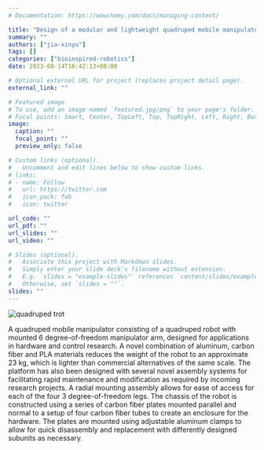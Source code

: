 ```yaml
---
# Documentation: https://wowchemy.com/docs/managing-content/

title: "Design of a modular and lightweight quadruped mobile manipulator research platform"
summary: ""
authors: ["jia-xinyu"]
tags: []
categories: ["bioinspired-robotics"]
date: 2023-08-14T16:42:13+08:00

# Optional external URL for project (replaces project detail page).
external_link: ""

# Featured image
# To use, add an image named `featured.jpg/png` to your page's folder.
# Focal points: Smart, Center, TopLeft, Top, TopRight, Left, Right, BottomLeft, Bottom, BottomRight.
image:
  caption: ""
  focal_point: ""
  preview_only: false

# Custom links (optional).
#   Uncomment and edit lines below to show custom links.
# links:
# - name: Follow
#   url: https://twitter.com
#   icon_pack: fab
#   icon: twitter

url_code: ""
url_pdf: ""
url_slides: ""
url_video: ""

# Slides (optional).
#   Associate this project with Markdown slides.
#   Simply enter your slide deck's filename without extension.
#   E.g. `slides = "example-slides"` references `content/slides/example-slides.md`.
#   Otherwise, set `slides = ""`.
slides: ""
---
```


![quadruped trot](trot.gif)

A quadruped mobile manipulator consisting of a quadruped robot with mounted 6 degree-of-freedom manipulator arm, designed for applications in hardware and control research. A novel combination of aluminum, carbon fiber and PLA materials reduces the weight of the robot to an approximate 23 kg, which is lighter than commercial alternatives of the same scale. The platform has also been designed with several novel assembly systems for facilitating rapid maintenance and modification as required by incoming research projects. A radial mounting assembly allows for ease of access for each of the four 3 degree-of-freedom legs. The chassis of the robot is constructed using a series of carbon fiber plates mounted parallel and normal to a setup of four carbon fiber tubes to create an enclosure for the hardware. The plates are mounted using adjustable aluminum clamps to allow for quick disassembly and replacement with differently designed subunits as necessary.
